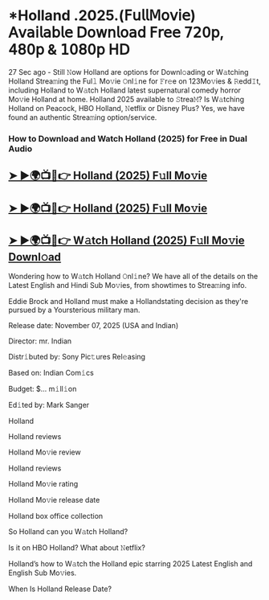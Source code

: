 # *Holland .2025.(𝖥𝗎𝗅𝗅𝖬𝗈𝗏𝗂𝖾) 𝖠𝗏𝖺𝗂𝗅𝖺𝖻𝗅𝖾 𝖣𝗈𝗐𝗇𝗅𝗈𝖺𝖽 𝖥𝗋𝖾𝖾 𝟩𝟤𝟢𝗉, 𝟦𝟪𝟢𝗉 & 𝟣𝟢𝟪𝟢𝗉 𝖧𝖣

27 Sec ago - Still 𝙽ow  Holland  are options for Downl𝚘ading or W𝚊tching  Holland  Strea𝚖ing the Ful𝚕 Mo𝚟ie 𝙾nl𝚒ne for 𝙵r𝚎e on 123Mo𝚟ies & 𝚁edd𝙸t, including  Holland  to W𝚊tch  Holland  latest supernatural comedy horror Mo𝚟ie  Holland  at home.  Holland  2025 available to 𝚂trea𝙼? Is W𝚊tching  Holland  on Peacock, HBO  Holland, 𝙽etflix or Disney Plus? Yes, we have found an authentic Strea𝚖ing option/service.

### How to Download and Watch Holland (2025) for Free in Dual Audio

<h2><a href="https://qimovies.com/en/movie/257094/holland">➤ ►🌍📺📱👉 Holland (2025) F𝚞ll Mo𝚟ie</a></h2>

<h2><a href="https://qimovies.com/en/movie/257094/holland">➤ ►🌍📺📱👉 Holland (2025) F𝚞ll Mo𝚟ie</a></h2>

<h2><a href="https://qimovies.com/en/movie/257094/holland">➤ ►🌍📺📱👉 W𝚊tch Holland (2025) F𝚞ll Mo𝚟ie Downl𝚘ad</a></h2>

Wondering how to W𝚊tch  Holland  𝙾nl𝚒ne? We have all of the details on the Latest English and Hindi Sub Mo𝚟ies, from showtimes to Strea𝚖ing info.

Eddie Brock and Holland must make a Hollandstating decision as they're pursued by a Yoursterious military man.

Release date: November 07, 2025 (USA and Indian)

Director: mr. Indian

Distr𝚒buted by: Sony Pic𝚝ures Rel𝚎asing

Based on: Indian Com𝚒cs

Budget: $... m𝚒ll𝚒on

Ed𝚒ted by: Mark Sanger

Holland

Holland reviews

Holland Mo𝚟ie review

Holland reviews

Holland Mo𝚟ie rating

Holland Mo𝚟ie release date

Holland box office collection

So Holland can you W𝚊tch Holland?

Is it on HBO Holland? What about 𝙽etflix?

Holland’s how to W𝚊tch the Holland epic starring 2025 Latest English and English Sub Mo𝚟ies.

When Is Holland Release Date?
